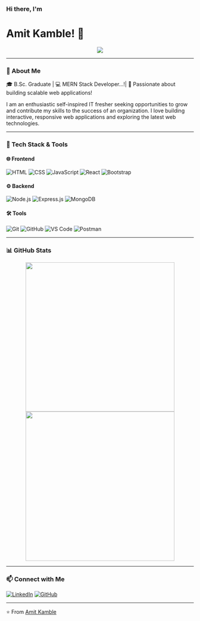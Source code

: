 ### Hi there, I'm 
# Amit Kamble! 👋

<p align="center">
  <img src="https://readme-typing-svg.herokuapp.com?font=Fira+Code&duration=4000&pause=1000&color=F7A500&center=true&vCenter=true&width=500&lines=MERN+Stack+Developer;Passionate+about+Tech;Building+Scalable+Web+Applications!"/>
</p>

---

### 🚀 About Me

🎓 B.Sc. Graduate | 💻 MERN Stack Developer...!| 🌟 Passionate about building scalable web applications! 

I am an enthusiastic self-inspired IT fresher seeking opportunities to grow and contribute my skills to the success of an organization. I love building interactive, responsive web applications and exploring the latest web technologies.

---

### 🔧 Tech Stack & Tools

#### 🌐 Frontend
![HTML](https://img.shields.io/badge/HTML5-E34F26?style=for-the-badge&logo=html5&logoColor=white)
![CSS](https://img.shields.io/badge/CSS3-1572B6?style=for-the-badge&logo=css3&logoColor=white)
![JavaScript](https://img.shields.io/badge/JavaScript-F7DF1E?style=for-the-badge&logo=javascript&logoColor=black)
![React](https://img.shields.io/badge/React-20232A?style=for-the-badge&logo=react&logoColor=61DAFB)
![Bootstrap](https://img.shields.io/badge/Bootstrap-563D7C?style=for-the-badge&logo=bootstrap&logoColor=white)

#### ⚙️ Backend
![Node.js](https://img.shields.io/badge/Node.js-43853D?style=for-the-badge&logo=node.js&logoColor=white)
![Express.js](https://img.shields.io/badge/Express.js-000000?style=for-the-badge&logo=express&logoColor=white)
![MongoDB](https://img.shields.io/badge/MongoDB-4EA94B?style=for-the-badge&logo=mongodb&logoColor=white)

#### 🛠 Tools
![Git](https://img.shields.io/badge/Git-F05032?style=for-the-badge&logo=git&logoColor=white)
![GitHub](https://img.shields.io/badge/GitHub-181717?style=for-the-badge&logo=github&logoColor=white)
![VS Code](https://img.shields.io/badge/VS%20Code-007ACC?style=for-the-badge&logo=visual-studio-code&logoColor=white)
![Postman](https://img.shields.io/badge/Postman-FF6C37?style=for-the-badge&logo=postman&logoColor=white)

---

### 📊 GitHub Stats

<p align="center">
  <img src="https://github-readme-stats.vercel.app/api?username=Amitkamble20&show_icons=true&theme=radical" width="400px"/>
  <img src="https://github-readme-streak-stats.herokuapp.com/?user=Amitkamble20&theme=radical" width="400px"/>
</p>

---

### 📫 Connect with Me

[![LinkedIn](https://img.shields.io/badge/LinkedIn-0A66C2?style=for-the-badge&logo=linkedin&logoColor=white)](https://www.linkedin.com/in/amit-s-kamble-416260260)
[![GitHub](https://img.shields.io/badge/GitHub-181717?style=for-the-badge&logo=github&logoColor=white)](https://github.com/Amitkamble20)

---

⭐️ From [Amit Kamble](https://github.com/Amitkamble20)
